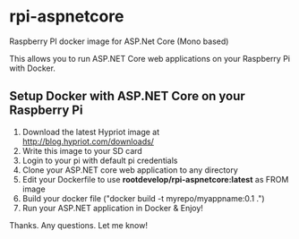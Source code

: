 # rpi-aspnetcore
Raspberry PI docker image for ASP.Net Core (Mono based)

This allows you to run ASP.NET Core web applications on your Raspberry Pi with Docker.

## Setup Docker with ASP.NET Core on your Raspberry Pi

1. Download the latest Hypriot image at http://blog.hypriot.com/downloads/
2. Write this image to your SD card
3. Login to your pi with default pi credentials
4. Clone your ASP.NET core web application to any directory
5. Edit your Dockerfile to use **rootdevelop/rpi-aspnetcore:latest** as FROM image
6. Build your docker file ("docker build -t myrepo/myappname:0.1 .")
7. Run your ASP.NET application in Docker & Enjoy!

Thanks. Any questions. Let me know!
